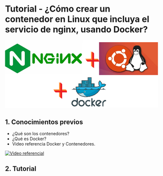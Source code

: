 # Tutorial - ¿Cómo crear un contenedor en Linux que incluya el servicio de nginx, usando Docker?
![Imagen Inicial](./images/Imagen_Inicial.png "Imagen inicial")

## 1. Conocimientos previos
 * ¿Qué son los contenedores?
 * ¿Qué es Docker?
 * Video referencia Docker y Contenedores.
 
 [![Video referencial](https://img.youtube.com/vi/kkfZs0vJFyU/0.jpg)](https://www.youtube.com/watch?v=kkfZs0vJFyU)
 
## 2. Tutorial
